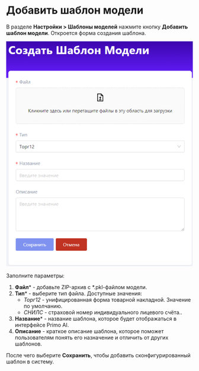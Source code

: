 # Добавить шаблон модели

В разделе **Настройки > Шаблоны моделей** нажмите кнопку **Добавить шаблон модели**. Откроется форма создания шаблона.

![](</primo-ai/images/add-model-templates.png>)

Заполните параметры:
1. **Файл**\* - добавьте ZIP-архив с *.pkl-файлом модели.
2. **Тип**\* - выберите тип файла. Доступные значения:
   * *Торг12* - унифицированная форма товарной накладной. Значение по умолчанию.
   * *СНИЛС* - страховой номер индивидуального лицевого счёта..
3. **Название**\* - название шаблона, которое будет отображаться в интерфейсе Primo AI.
4. **Описание** - краткое описание шаблона, которое поможет пользователям понять его назначение и отличить от других шаблонов.

После чего выберите **Сохранить**, чтобы добавить сконфигурированный шаблон в систему.
